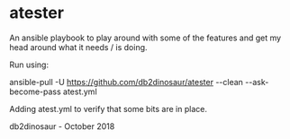 # atester
An ansible playbook to play around with some of the features and get my head around what it needs / is doing.

Run using:

  ansible-pull -U https://github.com/db2dinosaur/atester --clean --ask-become-pass atest.yml

Adding atest.yml to verify that some bits are in place.

db2dinosaur - October 2018
